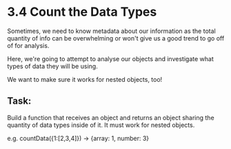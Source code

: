 # 3.4 Count the Data Types

Sometimes, we need to know metadata about our information as the total quantity of info can be overwhelming or won't give us a good trend to go off of for analysis.

Here, we're going to attempt to analyse our objects and investigate what types of data they will be using.

We want to make sure it works for nested objects, too!

## Task:

Build a function that receives an object and returns an object sharing the quantity of data types inside of it. It must work for nested objects.

e.g. countData({1:[2,3,4]}) -> {array: 1, number: 3}